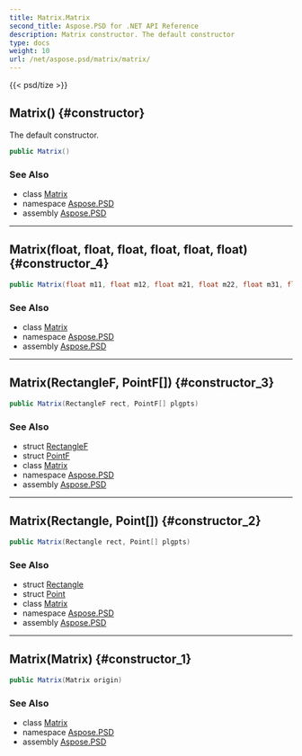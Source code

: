 ```yaml
---
title: Matrix.Matrix
second_title: Aspose.PSD for .NET API Reference
description: Matrix constructor. The default constructor
type: docs
weight: 10
url: /net/aspose.psd/matrix/matrix/
---
```

{{< psd/tize >}}
## Matrix() {#constructor}

The default constructor.

```csharp
public Matrix()
```

### See Also

* class [Matrix](../)
* namespace [Aspose.PSD](../../matrix/)
* assembly [Aspose.PSD](../../../)

---

## Matrix(float, float, float, float, float, float) {#constructor_4}

```csharp
public Matrix(float m11, float m12, float m21, float m22, float m31, float m32)
```

### See Also

* class [Matrix](../)
* namespace [Aspose.PSD](../../matrix/)
* assembly [Aspose.PSD](../../../)

---

## Matrix(RectangleF, PointF[]) {#constructor_3}

```csharp
public Matrix(RectangleF rect, PointF[] plgpts)
```

### See Also

* struct [RectangleF](../../rectanglef/)
* struct [PointF](../../pointf/)
* class [Matrix](../)
* namespace [Aspose.PSD](../../matrix/)
* assembly [Aspose.PSD](../../../)

---

## Matrix(Rectangle, Point[]) {#constructor_2}

```csharp
public Matrix(Rectangle rect, Point[] plgpts)
```

### See Also

* struct [Rectangle](../../rectangle/)
* struct [Point](../../point/)
* class [Matrix](../)
* namespace [Aspose.PSD](../../matrix/)
* assembly [Aspose.PSD](../../../)

---

## Matrix(Matrix) {#constructor_1}

```csharp
public Matrix(Matrix origin)
```

### See Also

* class [Matrix](../)
* namespace [Aspose.PSD](../../matrix/)
* assembly [Aspose.PSD](../../../)


